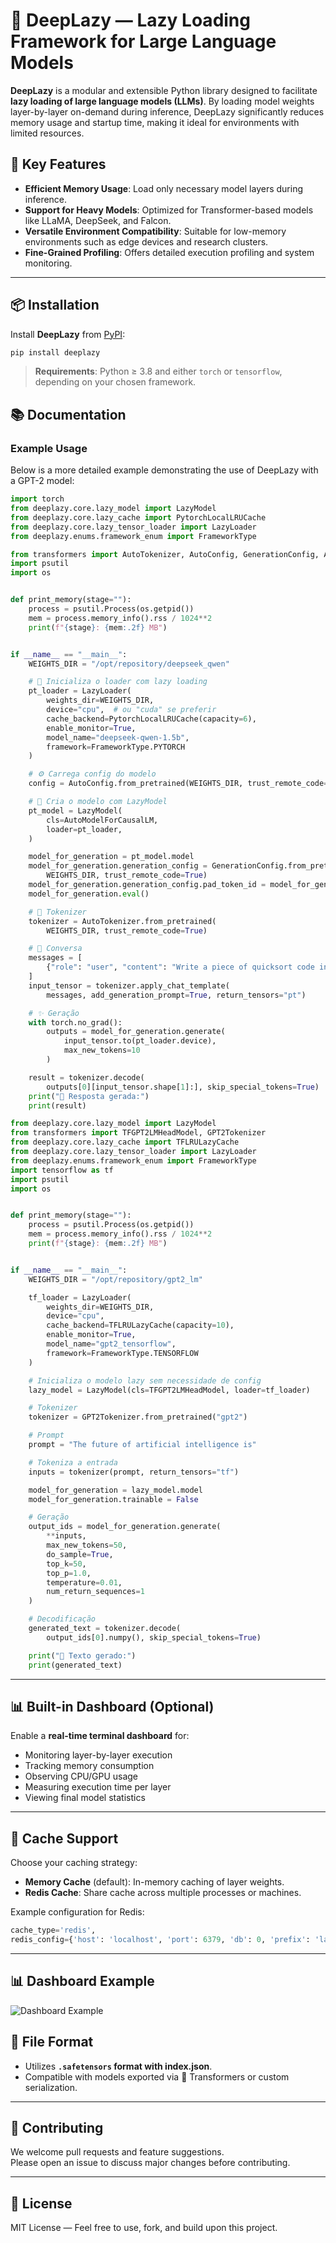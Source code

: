 # 🧠 DeepLazy — Lazy Loading Framework for Large Language Models

**DeepLazy** is a modular and extensible Python library designed to facilitate **lazy loading of large language models (LLMs)**. By loading model weights layer-by-layer on-demand during inference, DeepLazy significantly reduces memory usage and startup time, making it ideal for environments with limited resources.

## 🌟 Key Features

- **Efficient Memory Usage**: Load only necessary model layers during inference.
- **Support for Heavy Models**: Optimized for Transformer-based models like LLaMA, DeepSeek, and Falcon.
- **Versatile Environment Compatibility**: Suitable for low-memory environments such as edge devices and research clusters.
- **Fine-Grained Profiling**: Offers detailed execution profiling and system monitoring.

---

## 📦 Installation

Install **DeepLazy** from [PyPI](https://pypi.org/project/deeplazy):

```bash
pip install deeplazy
```

> **Requirements**: Python ≥ 3.8 and either `torch` or `tensorflow`, depending on your chosen framework.

## 📚 Documentation

### Example Usage

Below is a more detailed example demonstrating the use of DeepLazy with a GPT-2 model:

```python
import torch
from deeplazy.core.lazy_model import LazyModel
from deeplazy.core.lazy_cache import PytorchLocalLRUCache
from deeplazy.core.lazy_tensor_loader import LazyLoader
from deeplazy.enums.framework_enum import FrameworkType

from transformers import AutoTokenizer, AutoConfig, GenerationConfig, AutoModelForCausalLM
import psutil
import os


def print_memory(stage=""):
    process = psutil.Process(os.getpid())
    mem = process.memory_info().rss / 1024**2
    print(f"{stage}: {mem:.2f} MB")


if __name__ == "__main__":
    WEIGHTS_DIR = "/opt/repository/deepseek_qwen"

    # 🔁 Inicializa o loader com lazy loading
    pt_loader = LazyLoader(
        weights_dir=WEIGHTS_DIR,
        device="cpu",  # ou "cuda" se preferir
        cache_backend=PytorchLocalLRUCache(capacity=6),
        enable_monitor=True,
        model_name="deepseek-qwen-1.5b",
        framework=FrameworkType.PYTORCH
    )

    # ⚙️ Carrega config do modelo
    config = AutoConfig.from_pretrained(WEIGHTS_DIR, trust_remote_code=True)

    # 🧠 Cria o modelo com LazyModel
    pt_model = LazyModel(
        cls=AutoModelForCausalLM,
        loader=pt_loader,
    )

    model_for_generation = pt_model.model
    model_for_generation.generation_config = GenerationConfig.from_pretrained(
        WEIGHTS_DIR, trust_remote_code=True)
    model_for_generation.generation_config.pad_token_id = model_for_generation.generation_config.eos_token_id
    model_for_generation.eval()

    # 🧾 Tokenizer
    tokenizer = AutoTokenizer.from_pretrained(
        WEIGHTS_DIR, trust_remote_code=True)

    # 💬 Conversa
    messages = [
        {"role": "user", "content": "Write a piece of quicksort code in C++"}
    ]
    input_tensor = tokenizer.apply_chat_template(
        messages, add_generation_prompt=True, return_tensors="pt")

    # ✨ Geração
    with torch.no_grad():
        outputs = model_for_generation.generate(
            input_tensor.to(pt_loader.device),
            max_new_tokens=10
        )

    result = tokenizer.decode(
        outputs[0][input_tensor.shape[1]:], skip_special_tokens=True)
    print("📝 Resposta gerada:")
    print(result)
```

```python
from deeplazy.core.lazy_model import LazyModel
from transformers import TFGPT2LMHeadModel, GPT2Tokenizer
from deeplazy.core.lazy_cache import TFLRULazyCache
from deeplazy.core.lazy_tensor_loader import LazyLoader
from deeplazy.enums.framework_enum import FrameworkType
import tensorflow as tf
import psutil
import os


def print_memory(stage=""):
    process = psutil.Process(os.getpid())
    mem = process.memory_info().rss / 1024**2
    print(f"{stage}: {mem:.2f} MB")


if __name__ == "__main__":
    WEIGHTS_DIR = "/opt/repository/gpt2_lm"

    tf_loader = LazyLoader(
        weights_dir=WEIGHTS_DIR,
        device="cpu",
        cache_backend=TFLRULazyCache(capacity=10),
        enable_monitor=True,
        model_name="gpt2_tensorflow",
        framework=FrameworkType.TENSORFLOW
    )

    # Inicializa o modelo lazy sem necessidade de config
    lazy_model = LazyModel(cls=TFGPT2LMHeadModel, loader=tf_loader)

    # Tokenizer
    tokenizer = GPT2Tokenizer.from_pretrained("gpt2")

    # Prompt
    prompt = "The future of artificial intelligence is"

    # Tokeniza a entrada
    inputs = tokenizer(prompt, return_tensors="tf")

    model_for_generation = lazy_model.model
    model_for_generation.trainable = False

    # Geração
    output_ids = model_for_generation.generate(
        **inputs,
        max_new_tokens=50,
        do_sample=True,
        top_k=50,
        top_p=1.0,
        temperature=0.01,
        num_return_sequences=1
    )

    # Decodificação
    generated_text = tokenizer.decode(
        output_ids[0].numpy(), skip_special_tokens=True)

    print("📝 Texto gerado:")
    print(generated_text)
```

---

## 📊 Built-in Dashboard (Optional)

Enable a **real-time terminal dashboard** for:

- Monitoring layer-by-layer execution
- Tracking memory consumption
- Observing CPU/GPU usage
- Measuring execution time per layer
- Viewing final model statistics

---

## 🔧 Cache Support

Choose your caching strategy:

- **Memory Cache** (default): In-memory caching of layer weights.
- **Redis Cache**: Share cache across multiple processes or machines.

Example configuration for Redis:

```python
cache_type='redis',
redis_config={'host': 'localhost', 'port': 6379, 'db': 0, 'prefix': 'layer_cache'}
```

---

## 📊 Dashboard Example

![Dashboard Example](./docs/dashboard.png)

## 📁 File Format

- Utilizes **`.safetensors` format with index.json**.
- Compatible with models exported via 🤗 Transformers or custom serialization.

---

## 🤝 Contributing

We welcome pull requests and feature suggestions.  
Please open an issue to discuss major changes before contributing.

---

## 📜 License

MIT License — Feel free to use, fork, and build upon this project.
